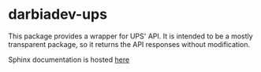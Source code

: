 # darbiadev-ups

This package provides a wrapper for UPS' API.
It is intended to be a mostly transparent package, so it returns the API responses without modification.

Sphinx documentation is hosted [here](https://darbiadev.github.io/darbiadev-ups/)
